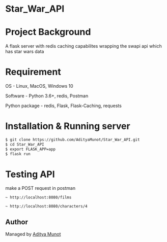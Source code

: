 # Star_War_API

# Project Background
A flask server with redis caching capabilites wrapping the swapi api which has star wars data

# Requirement

OS - Linux, MacOS, Windows 10

Software - Python 3.6+, redis, Postman

Python package - redis, Flask, Flask-Caching, requests

# Installation & Running server
```bash
$ git clone https://github.com/AdityaMunot/Star_War_API.git
$ cd Star_War_API
$ export FLASK_APP=app
$ flask run
```

# Testing API
make a POST request in postman
 ```
 ~ http://localhost:8080/films

 ~ http://localhost:8080/characters/4
 ```

## Author

Managed by [Aditya Munot](https://github.com/AdityaMunot)
